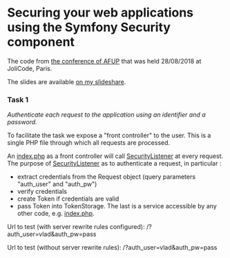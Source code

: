 # Securing your web applications using the Symfony Security component

The code from [the conference of AFUP](https://www.meetup.com/fr-FR/afup-paris-php/events/253944518/)
that was held 28/08/2018 at JoliCode, Paris.

The slides are available [on my slideshare](https://fr.slideshare.net/VladyslavRiabchenko/scurisation-de-vos-applications-web-laide-du-composant-security-de-symfony).

### Task 1

*Authenticate each request to the application using an identifier and a password.*

To facilitate the task we expose a "front controller" to the user. 
This is a single PHP file through which all requests are processed. 

An [index.php] as a front controller will call [SecurityListener] at every request.
The purpose of [SecurityListener] as to authenticate a request, in particular :

- extract credentials from the Request object (query parameters "auth_user" and "auth_pw")
- verify credentials
- create Token if credentials are valid
- pass Token into TokenStorage. The last is a service accessible by any other code, 
e.g. [index.php].  

Url to test (with server rewrite rules configured): /?auth_user=vlad&auth_pw=pass

Url to test (without server rewrite rules): /?auth_user=vlad&auth_pw=pass

[SecurityListener]: src/Security/SecurityListener.php
[index.php]: public/index.php
